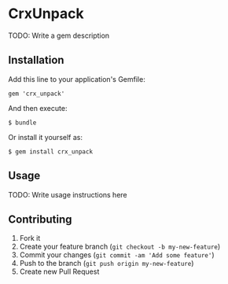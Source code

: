 # CrxUnpack

TODO: Write a gem description

## Installation

Add this line to your application's Gemfile:

    gem 'crx_unpack'

And then execute:

    $ bundle

Or install it yourself as:

    $ gem install crx_unpack

## Usage

TODO: Write usage instructions here

## Contributing

1. Fork it
2. Create your feature branch (`git checkout -b my-new-feature`)
3. Commit your changes (`git commit -am 'Add some feature'`)
4. Push to the branch (`git push origin my-new-feature`)
5. Create new Pull Request

